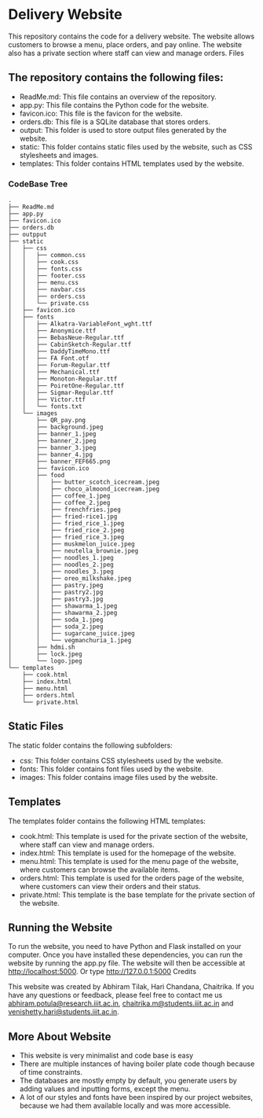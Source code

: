 # Delivery Website

This repository contains the code for a delivery website. The website allows customers to browse a menu, place orders, and pay online. The website also has a private section where staff can view and manage orders.
Files

## The repository contains the following files:

- ReadMe.md: This file contains an overview of the repository.
- app.py: This file contains the Python code for the website.
- favicon.ico: This file is the favicon for the website.
- orders.db: This file is a SQLite database that stores orders.
- output: This folder is used to store output files generated by the website.
- static: This folder contains static files used by the website, such as CSS stylesheets and images.
- templates: This folder contains HTML templates used by the website.

### CodeBase Tree

```
.
├── ReadMe.md
├── app.py
├── favicon.ico
├── orders.db
├── outpput
├── static
│   ├── css
│   │   ├── common.css
│   │   ├── cook.css
│   │   ├── fonts.css
│   │   ├── footer.css
│   │   ├── menu.css
│   │   ├── navbar.css
│   │   ├── orders.css
│   │   └── private.css
│   ├── favicon.ico
│   ├── fonts
│   │   ├── Alkatra-VariableFont_wght.ttf
│   │   ├── Anonymice.ttf
│   │   ├── BebasNeue-Regular.ttf
│   │   ├── CabinSketch-Regular.ttf
│   │   ├── DaddyTimeMono.ttf
│   │   ├── FA Font.otf
│   │   ├── Forum-Regular.ttf
│   │   ├── Mechanical.ttf
│   │   ├── Monoton-Regular.ttf
│   │   ├── PoiretOne-Regular.ttf
│   │   ├── Sigmar-Regular.ttf
│   │   ├── Victor.ttf
│   │   └── fonts.txt
│   └── images
│       ├── QR_pay.png
│       ├── background.jpeg
│       ├── banner_1.jpeg
│       ├── banner_2.jpeg
│       ├── banner_3.jpeg
│       ├── banner_4.jpg
│       ├── banner_FEF665.png
│       ├── favicon.ico
│       ├── food
│       │   ├── butter_scotch_icecream.jpeg
│       │   ├── choco_almoond_icecream.jpeg
│       │   ├── coffee_1.jpeg
│       │   ├── coffee_2.jpeg
│       │   ├── frenchfries.jpeg
│       │   ├── fried-rice1.jpg
│       │   ├── fried_rice_1.jpeg
│       │   ├── fried_rice_2.jpeg
│       │   ├── fried_rice_3.jpeg
│       │   ├── muskmelon_juice.jpeg
│       │   ├── neutella_brownie.jpeg
│       │   ├── noodles_1.jpeg
│       │   ├── noodles_2.jpeg
│       │   ├── noodles_3.jpeg
│       │   ├── oreo_milkshake.jpeg
│       │   ├── pastry.jpeg
│       │   ├── pastry2.jpg
│       │   ├── pastry3.jpg
│       │   ├── shawarma_1.jpeg
│       │   ├── shawarma_2.jpeg
│       │   ├── soda_1.jpeg
│       │   ├── soda_2.jpeg
│       │   ├── sugarcane_juice.jpeg
│       │   └── vegmanchuria_1.jpeg
│       ├── hdmi.sh
│       ├── lock.jpeg
│       └── logo.jpeg
└── templates
    ├── cook.html
    ├── index.html
    ├── menu.html
    ├── orders.html
    └── private.html
```

## Static Files

The static folder contains the following subfolders:

- css: This folder contains CSS stylesheets used by the website.
- fonts: This folder contains font files used by the website.
- images: This folder contains image files used by the website.

## Templates

The templates folder contains the following HTML templates:

- cook.html: This template is used for the private section of the website, where staff can view and manage orders.
- index.html: This template is used for the homepage of the website.
- menu.html: This template is used for the menu page of the website, where customers can browse the available items.
- orders.html: This template is used for the orders page of the website, where customers can view their orders and their status.
- private.html: This template is the base template for the private section of the website.

## Running the Website

To run the website, you need to have Python and Flask installed on your computer. Once you have installed these dependencies, you can run the website by running the app.py file. The website will then be accessible at <http://localhost:5000>. Or type <http://127.0.0.1:5000>
Credits

This website was created by Abhiram Tilak, Hari Chandana, Chaitrika. If you have any questions or feedback, please feel free to contact me us abhiram.potula@research.iiit.ac.in, chaitrika.m@students.iiit.ac.in and venishetty.hari@students.iiit.ac.in.

## More About Website

- This website is very minimalist and code base is easy
- There are multiple instances of having boiler plate code though because of time constraints.
- The databases are mostly empty by default, you generate users by adding values and inputting forms, except the menu.
- A lot of our styles and fonts have been inspired by our project websites, because we had them available locally and was more accessible.

